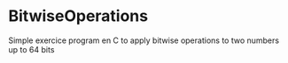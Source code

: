 # BitwiseOperations
Simple exercice program en C to apply bitwise operations to two numbers up to 64 bits
